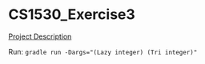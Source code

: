 # CS1530_Exercise3

[Project Description](https://github.com/laboon/CS1530_Fall2017/blob/master/exercises/3/exercise3.md)

Run: `gradle run -Dargs="(Lazy integer) (Tri integer)"`